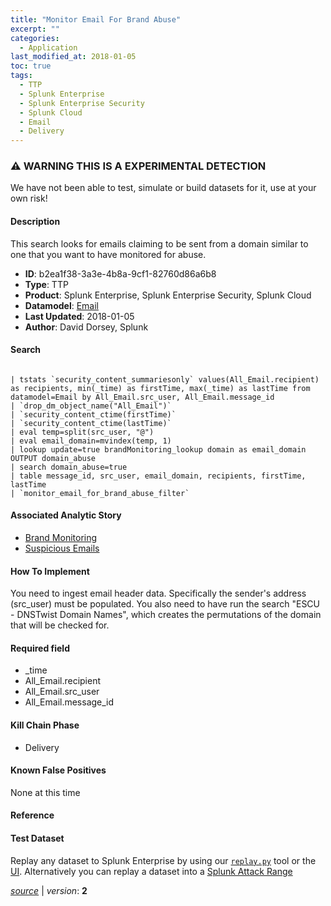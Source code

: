 ```yaml
---
title: "Monitor Email For Brand Abuse"
excerpt: ""
categories:
  - Application
last_modified_at: 2018-01-05
toc: true
tags:
  - TTP
  - Splunk Enterprise
  - Splunk Enterprise Security
  - Splunk Cloud
  - Email
  - Delivery
---
```


### ⚠️ WARNING THIS IS A EXPERIMENTAL DETECTION
We have not been able to test, simulate or build datasets for it, use at your own risk!


#### Description

This search looks for emails claiming to be sent from a domain similar to one that you want to have monitored for abuse.

- **ID**: b2ea1f38-3a3e-4b8a-9cf1-82760d86a6b8
- **Type**: TTP
- **Product**: Splunk Enterprise, Splunk Enterprise Security, Splunk Cloud
- **Datamodel**: [Email](https://docs.splunk.com/Documentation/CIM/latest/User/Email)
- **Last Updated**: 2018-01-05
- **Author**: David Dorsey, Splunk



#### Search

```

| tstats `security_content_summariesonly` values(All_Email.recipient) as recipients, min(_time) as firstTime, max(_time) as lastTime from datamodel=Email by All_Email.src_user, All_Email.message_id 
| `drop_dm_object_name("All_Email")` 
| `security_content_ctime(firstTime)` 
| `security_content_ctime(lastTime)` 
| eval temp=split(src_user, "@") 
| eval email_domain=mvindex(temp, 1) 
| lookup update=true brandMonitoring_lookup domain as email_domain OUTPUT domain_abuse 
| search domain_abuse=true 
| table message_id, src_user, email_domain, recipients, firstTime, lastTime 
| `monitor_email_for_brand_abuse_filter`
```

#### Associated Analytic Story
* [Brand Monitoring](/stories/brand_monitoring)
* [Suspicious Emails](/stories/suspicious_emails)


#### How To Implement
You need to ingest email header data. Specifically the sender&#39;s address (src_user) must be populated.  You also need to have run the search &#34;ESCU - DNSTwist Domain Names&#34;, which creates the permutations of the domain that will be checked for.

#### Required field
* _time
* All_Email.recipient
* All_Email.src_user
* All_Email.message_id


#### Kill Chain Phase
* Delivery


#### Known False Positives
None at this time




#### Reference


#### Test Dataset
Replay any dataset to Splunk Enterprise by using our [`replay.py`](https://github.com/splunk/attack_data#using-replaypy) tool or the [UI](https://github.com/splunk/attack_data#using-ui).
Alternatively you can replay a dataset into a [Splunk Attack Range](https://github.com/splunk/attack_range#replay-dumps-into-attack-range-splunk-server)




[*source*](https://github.com/splunk/security_content/tree/develop/detections/experimental/application/monitor_email_for_brand_abuse.yml) \| *version*: **2**